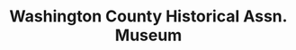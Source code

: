 ---
layout: repo
title: "Washington County Historical Assn. Museum"
id: 11349
permalink: repos/11349/
---